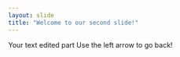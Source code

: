 ```yaml
---
layout: slide
title: "Welcome to our second slide!"
---
```

Your text edited part
Use the left arrow to go back!
